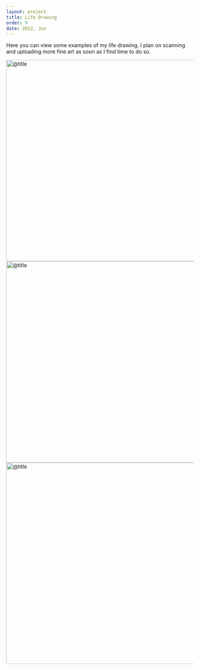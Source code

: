 ```yaml
---
layout: project
title: Life Drawing
order: 9
date: 2012, Jun
---
```


Here you can view some examples of my life drawing. I plan on scanning and uploading more fine art as soon as I find time to do so.

<p id="media">
<img src="@path/drawing_one.jpg" alt="@title" width="540px">
<img src="@path/drawing_two.jpg" alt="@title" width="540px">
<img src="@path/drawing_three.jpg" alt="@title" width="540px">
</p>